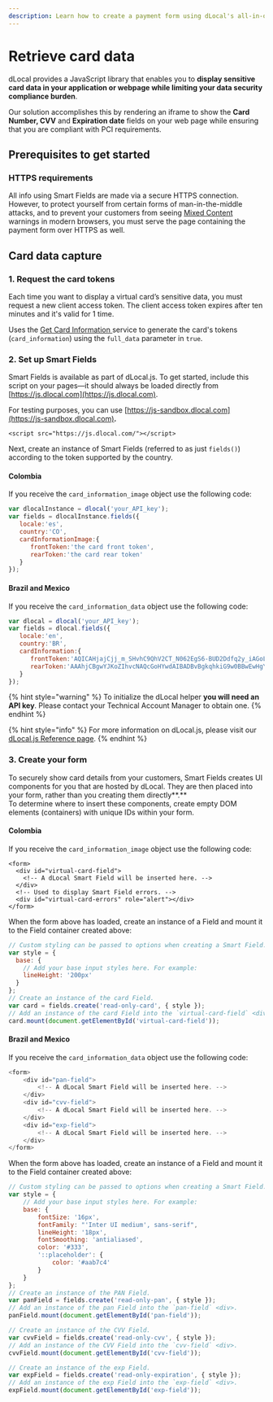```yaml
---
description: Learn how to create a payment form using dLocal's all-in-one card Smart Field.
---
```


# Retrieve card data

dLocal provides a JavaScript library that enables you to **display sensitive card data in your application or webpage while limiting your data security compliance burden**.

Our solution accomplishes this by rendering an iframe to show the **Card Number, CVV** and **Expiration date** fields on your web page while ensuring that you are compliant with PCI requirements.

## Prerequisites to get started

### **HTTPS requirements**

All info using Smart Fields are made via a secure HTTPS connection. However, to protect yourself from certain forms of man-in-the-middle attacks, and to prevent your customers from seeing [Mixed Content](https://developers.google.com/web/fundamentals/security/prevent-mixed-content/what-is-mixed-content) warnings in modern browsers, you must serve the page containing the payment form over HTTPS as well.

## **Card data capture**

### **1. Request the card tokens** 

Each time you want to display a virtual card’s sensitive data, you must request a new client access token. The client access token expires after ten minutes and it's valid for 1 time.

Uses the [Get Card Information ](get-card-information.md)service to generate the card's tokens \(`card_information`\)  using the `full_data` parameter in `true`.

### 2. Set up Smart Fields

Smart Fields is available as part of dLocal.js. To get started, include this script on your pages—it should always be loaded directly from [https://js.dlocal.com](https://js.dlocal.com).

For testing purposes, you can use [https://js-sandbox.dlocal.com](https://js-sandbox.dlocal.com)**.**

```markup
<script src="https://js.dlocal.com/"></script>
```

Next, create an instance of Smart Fields \(referred to as just `fields()`\) according to the token supported by the country.

#### Colombia

 If you receive the `card_information_image` object use the following code: 

```javascript
var dlocalInstance = dlocal('your_API_key');
var fields = dlocalInstance.fields({
   locale:'es',
   country:'CO',
   cardInformationImage:{
      frontToken:'the card front token',
      rearToken:'the card rear token'
   }
});
```

#### Brazil and Mexico 

If you receive the `card_information_data` object use the following code:

```javascript
var dlocal = dlocal('your_API_key');
var fields = dlocal.fields({
   locale:'en',
   country:'BR',
   cardInformation:{
      frontToken:'AQICAHjajCjj_m_SHvhC9QhV2CT_N062EgS6-BUD2Ddfq2y_iAGoLHvoSHaQCwGSJOeFpyYwA',
      rearToken:'AAAhjCBgwYJKoZIhvcNAQcGoHYwdAIBADBvBgkqhkiG9w0BBwEwHgYJYIZIAWUDBAEuMBEEDI1qTNda'
   }
});
```

{% hint style="warning" %}
To initialize the dLocal helper **you will need an API key**. Please contact your Technical Account Manager to obtain one. 
{% endhint %}

{% hint style="info" %}
For more information on dLocal.js, please visit our [dLocal.js Reference page](../../../products/smart-fields/dlocal.js-reference.md).
{% endhint %}

### 3. Create your form

To securely show card details from your customers, Smart Fields creates UI components for you that are hosted by dLocal. They are then placed into your form, rather than you creating them directly**.**  
To determine where to insert these components, create empty DOM elements \(containers\) with unique IDs within your form.

#### Colombia

 If you receive the `card_information_image` object use the following code: 

```markup
<form>
  <div id="virtual-card-field">
    <!-- A dLocal Smart Field will be inserted here. -->
  </div>
  <!-- Used to display Smart Field errors. -->
  <div id="virtual-card-errors" role="alert"></div>
</form>
```

When the form above has loaded, create an instance of a Field and mount it to the Field container created above:

```javascript
// Custom styling can be passed to options when creating a Smart Field.
var style = {
  base: {
    // Add your base input styles here. For example:
    lineHeight: '200px'
  }
};
// Create an instance of the card Field.
var card = fields.create('read-only-card', { style });
// Add an instance of the card Field into the `virtual-card-field` <div>.
card.mount(document.getElementById('virtual-card-field'));
```

#### Brazil and Mexico 

If you receive the `card_information_data` object use the following code:

```javascript
<form>
    <div id="pan-field">
        <!-- A dLocal Smart Field will be inserted here. -->
    </div>
    <div id="cvv-field">
        <!-- A dLocal Smart Field will be inserted here. -->
    </div>
    <div id="exp-field">
        <!-- A dLocal Smart Field will be inserted here. -->
    </div>
</form>
```

When the form above has loaded, create an instance of a Field and mount it to the Field container created above:

```javascript
// Custom styling can be passed to options when creating a Smart Field.
var style = {
    // Add your base input styles here. For example:
    base: {
        fontSize: '16px',
        fontFamily: "'Inter UI medium', sans-serif",
        lineHeight: '18px',
        fontSmoothing: 'antialiased',
        color: '#333',
        '::placeholder': {
            color: '#aab7c4'
        }
    }
};
// Create an instance of the PAN Field.
var panField = fields.create('read-only-pan', { style });
// Add an instance of the pan Field into the `pan-field` <div>.
panField.mount(document.getElementById('pan-field'));

// Create an instance of the CVV Field.
var cvvField = fields.create('read-only-cvv', { style });
// Add an instance of the CVV Field into the `cvv-field` <div>.
cvvField.mount(document.getElementById('cvv-field'));

// Create an instance of the exp Field.
var expField = fields.create('read-only-expiration', { style });
// Add an instance of the exp Field into the `exp-field` <div>.
expField.mount(document.getElementById('exp-field'));
```

